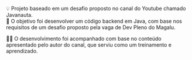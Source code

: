 💡 Projeto baseado em um desafio proposto no canal do Youtube chamado Javanauta.  
📌 O objetivo foi desenvolver um código backend em Java, com base nos requisitos de um desafio proposto pela vaga de Dev Pleno do Magalu.

👨‍🏫 O desenvolvimento foi acompanhado com base no conteúdo apresentado pelo autor do canal, que serviu como um treinamento e aprendizado.

